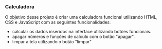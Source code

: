 ### Calculadora

O objetivo desse projeto é criar uma calculadora funcional utilizando HTML, CSS e JavaScript com as seguintes funcionalidades:
- calcular os dados inseridos na interface utilizando botões funcionais.
- apagar números e funções de calculo com o botão "apagar".
- limpar a tela utilizando o botão "limpar"
